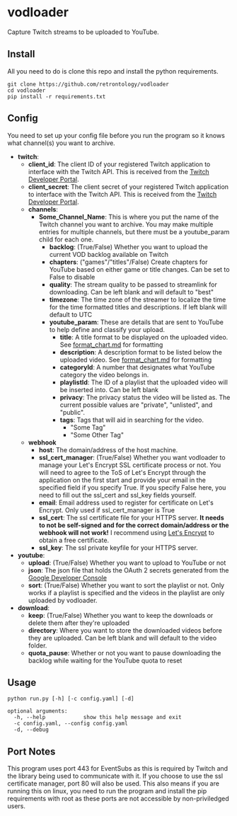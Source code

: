 # vodloader
Capture Twitch streams to be uploaded to YouTube.


## Install
All you need to do is clone this repo and install the python requirements.
```
git clone https://github.com/retrontology/vodloader
cd vodloader
pip install -r requirements.txt
```

## Config
You need to set up your config file before you run the program so it knows what channel(s) you want to archive.

* **twitch**:
  * **client_id**: The client ID of your registered Twitch application to interface with the Twitch API. This is received from the [Twitch Developer Portal](https://dev.twitch.tv/console/apps).
  * **client_secret**: The client secret of your registered Twitch application to interface with the Twitch API. This is received from the [Twitch Developer Portal](https://dev.twitch.tv/console/apps).
  * **channels**:
    * **Some_Channel_Name**: This is where you put the name of the Twitch channel you want to archive. You may make multiple entries for multiple channels, but there must be a youtube_param child for each one.
      * **backlog**: (True/False) Whether you want to upload the current VOD backlog available on Twitch
      * **chapters**: ("games"/"titles"/False) Create chapters for YouTube based on either game or title changes. Can be set to False to disable
      * **quality**: The stream quality to be passed to streamlink for downloading. Can be left blank and will default to "best"
      * **timezone**: The time zone of the streamer to localize the time for the time formatted titles and descriptions. If left blank will default to UTC
      * **youtube_param**: These are details that are sent to YouTube to help define and classify your upload.
        * **title**: A title format to be displayed on the uploaded video. See [format_chart.md](https://github.com/retrontology/vodloader/blob/main/format_chart.md) for formatting
        * **description**: A description format to be listed below the uploaded video. See [format_chart.md](https://github.com/retrontology/vodloader/blob/main/format_chart.md) for formatting
        * **categoryId**: A number that designates what YouTube category the video belongs in.
        * **playlistId**: The ID of a playlist that the uploaded video will be inserted into. Can be left blank
        * **privacy**: The privacy status the video will be listed as. The current possible values are "private", "unlisted", and "public".
        * **tags**: Tags that will aid in searching for the video.
          * "Some Tag"
          * "Some Other Tag"
   * **webhook**
     * **host**: The domain/address of the host machine.
     * **ssl_cert_manager**: (True/False) Whether you want vodloader to manage your Let's Encrypt SSL certificate process or not. You will need to agree to the ToS of Let's Encrypt through the application on the first start and provide your email in the specified field if you specify True. If you specify False here, you need to fill out the ssl_cert and ssl_key fields yourself.
     * **email**: Email address used to register for certificate on Let's Encrypt. Only used if ssl_cert_manager is True
     * **ssl_cert**: The ssl certificate file for your HTTPS server. **It needs to not be self-signed and for the correct domain/address or the webhook will not work!** I recommend using [Let's Encrypt](https://letsencrypt.org/) to obtain a free certificate.
     * **ssl_key**: The ssl private keyfile for your HTTPS server.
* **youtube**:
  * **upload**: (True/False) Whether you want to upload to YouTube or not
  * **json**: The json file that holds the OAuth 2 secrets generated from the [Google Developer Console](https://console.cloud.google.com/apis/credentials)
  * **sort**: (True/False) Whether you want to sort the playlist or not. Only works if a playlist is specified and the videos in the playlist are only uploaded by vodloader.
* **download**:
  * **keep**: (True/False) Whether you want to keep the downloads or delete them after they're uploaded
  * **directory**: Where you want to store the downloaded videos before they are uploaded. Can be left blank and will default to the video folder.
  * **quota_pause**: Whether or not you want to pause downloading the backlog while waiting for the YouTube quota to reset


## Usage
```
python run.py [-h] [-c config.yaml] [-d]

optional arguments:
  -h, --help            show this help message and exit
  -c config.yaml, --config config.yaml
  -d, --debug
```

## Port Notes
This program uses port 443 for EventSubs as this is required by Twitch and the library being used to communicate with it. If you choose to use the ssl certificate manager, port 80 will also be used. This also means if you are running this on linux, you need to run the program and install the pip requirements with root as these ports are not accessible by non-priviledged users.